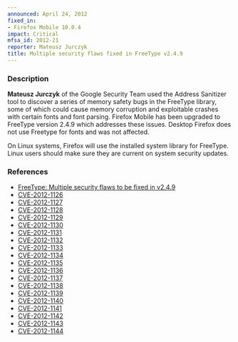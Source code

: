 ```yaml
---
announced: April 24, 2012
fixed_in:
- Firefox Mobile 10.0.4
impact: Critical
mfsa_id: 2012-21
reporter: Mateusz Jurczyk
title: Multiple security flaws fixed in FreeType v2.4.9
---
```


<h3>Description</h3>

<p><strong>Mateusz Jurczyk</strong> of the Google Security Team used the Address
Sanitizer tool to discover a series of memory safety bugs in the FreeType
library, some of which could cause memory corruption and exploitable crashes
with certain fonts and font parsing. Firefox Mobile has been upgraded to
FreeType version 2.4.9 which addresses these issues. Desktop Firefox does not
use Freetype for fonts and was not affected.
</p>
<p class="note">On Linux systems, Firefox will use the installed system library for FreeType. Linux users should make sure they are current on system security updates.</p>


<h3>References</h3>

<ul>
  <li><a href="https://bugzilla.mozilla.org/show_bug.cgi?id=733512">
      FreeType: Multiple security flaws to be fixed in v2.4.9</a></li>
  <li><a href="http://cve.mitre.org/cgi-bin/cvename.cgi?name=CVE-2012-1126" class="ex-ref">CVE-2012-1126</a></li>
  <li><a href="http://cve.mitre.org/cgi-bin/cvename.cgi?name=CVE-2012-1127" class="ex-ref">CVE-2012-1127</a></li>
  <li><a href="http://cve.mitre.org/cgi-bin/cvename.cgi?name=CVE-2012-1128" class="ex-ref">CVE-2012-1128</a></li>
  <li><a href="http://cve.mitre.org/cgi-bin/cvename.cgi?name=CVE-2012-1129" class="ex-ref">CVE-2012-1129</a></li>
  <li><a href="http://cve.mitre.org/cgi-bin/cvename.cgi?name=CVE-2012-1130" class="ex-ref">CVE-2012-1130</a></li>
  <li><a href="http://cve.mitre.org/cgi-bin/cvename.cgi?name=CVE-2012-1131" class="ex-ref">CVE-2012-1131</a></li>
  <li><a href="http://cve.mitre.org/cgi-bin/cvename.cgi?name=CVE-2012-1132" class="ex-ref">CVE-2012-1132</a></li>
  <li><a href="http://cve.mitre.org/cgi-bin/cvename.cgi?name=CVE-2012-1133" class="ex-ref">CVE-2012-1133</a></li>
  <li><a href="http://cve.mitre.org/cgi-bin/cvename.cgi?name=CVE-2012-1134" class="ex-ref">CVE-2012-1134</a></li>
  <li><a href="http://cve.mitre.org/cgi-bin/cvename.cgi?name=CVE-2012-1135" class="ex-ref">CVE-2012-1135</a></li>
  <li><a href="http://cve.mitre.org/cgi-bin/cvename.cgi?name=CVE-2012-1136" class="ex-ref">CVE-2012-1136</a></li>
  <li><a href="http://cve.mitre.org/cgi-bin/cvename.cgi?name=CVE-2012-1137" class="ex-ref">CVE-2012-1137</a></li>
  <li><a href="http://cve.mitre.org/cgi-bin/cvename.cgi?name=CVE-2012-1138" class="ex-ref">CVE-2012-1138</a></li>
  <li><a href="http://cve.mitre.org/cgi-bin/cvename.cgi?name=CVE-2012-1139" class="ex-ref">CVE-2012-1139</a></li>
  <li><a href="http://cve.mitre.org/cgi-bin/cvename.cgi?name=CVE-2012-1140" class="ex-ref">CVE-2012-1140</a></li>
  <li><a href="http://cve.mitre.org/cgi-bin/cvename.cgi?name=CVE-2012-1141" class="ex-ref">CVE-2012-1141</a></li>
  <li><a href="http://cve.mitre.org/cgi-bin/cvename.cgi?name=CVE-2012-1142" class="ex-ref">CVE-2012-1142</a></li>
  <li><a href="http://cve.mitre.org/cgi-bin/cvename.cgi?name=CVE-2012-1143" class="ex-ref">CVE-2012-1143</a></li>
  <li><a href="http://cve.mitre.org/cgi-bin/cvename.cgi?name=CVE-2012-1144" class="ex-ref">CVE-2012-1144</a></li>
</ul>



